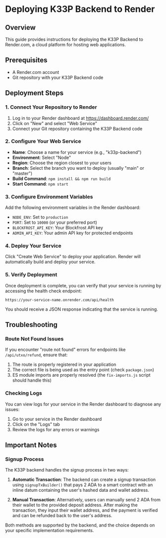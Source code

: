 # Deploying K33P Backend to Render

## Overview

This guide provides instructions for deploying the K33P Backend to Render.com, a cloud platform for hosting web applications.

## Prerequisites

- A Render.com account
- Git repository with your K33P Backend code

## Deployment Steps

### 1. Connect Your Repository to Render

1. Log in to your Render dashboard at https://dashboard.render.com/
2. Click on "New" and select "Web Service"
3. Connect your Git repository containing the K33P Backend code

### 2. Configure Your Web Service

- **Name**: Choose a name for your service (e.g., "k33p-backend")
- **Environment**: Select "Node"
- **Region**: Choose the region closest to your users
- **Branch**: Select the branch you want to deploy (usually "main" or "master")
- **Build Command**: `npm install && npm run build`
- **Start Command**: `npm start`

### 3. Configure Environment Variables

Add the following environment variables in the Render dashboard:

- `NODE_ENV`: Set to `production`
- `PORT`: Set to `10000` (or your preferred port)
- `BLOCKFROST_API_KEY`: Your Blockfrost API key
- `ADMIN_API_KEY`: Your admin API key for protected endpoints

### 4. Deploy Your Service

Click "Create Web Service" to deploy your application. Render will automatically build and deploy your service.

### 5. Verify Deployment

Once deployment is complete, you can verify that your service is running by accessing the health check endpoint:

```
https://your-service-name.onrender.com/api/health
```

You should receive a JSON response indicating that the service is running.

## Troubleshooting

### Route Not Found Issues

If you encounter "route not found" errors for endpoints like `/api/utxo/refund`, ensure that:

1. The route is properly registered in your application
2. The correct file is being used as the entry point (check `package.json`)
3. ES module imports are properly resolved (the `fix-imports.js` script should handle this)

### Checking Logs

You can view logs for your service in the Render dashboard to diagnose any issues:

1. Go to your service in the Render dashboard
2. Click on the "Logs" tab
3. Review the logs for any errors or warnings

## Important Notes

### Signup Process

The K33P backend handles the signup process in two ways:

1. **Automatic Transaction**: The backend can create a signup transaction using `signupTxBuilder()` that pays 2 ADA to a smart contract with an inline datum containing the user's hashed data and wallet address.

2. **Manual Transaction**: Alternatively, users can manually send 2 ADA from their wallet to the provided deposit address. After making the transaction, they input their wallet address, and the payment is verified and can be refunded back to the user's address.

Both methods are supported by the backend, and the choice depends on your specific implementation requirements.